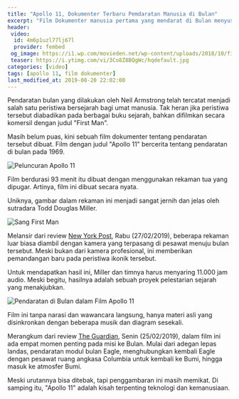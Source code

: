 ```yaml
---
title: "Apollo 11, Dokumenter Terbaru Pemdaratan Manusia di Bulan"
excerpt: "Film Dokumenter manusia pertama yang mendarat di Bulan menyusul kontroversi film First Man"
header:
 video:
  id: 4m6p1uzl77lj67l
  provider: fembed
 og_image: https://i1.wp.com/movieden.net/wp-content/uploads/2018/10/first-man-2.jpg
 teaser: https://i.ytimg.com/vi/3Co8Z8BQgWc/hqdefault.jpg
categories: [video]
tags: [apollo 11, film dokumenter]
last_modified_at: 2019-08-20 22:02:00
---
```

Pendaratan bulan yang dilakukan oleh Neil Armstrong telah tercatat menjadi salah satu peristiwa bersejarah bagi umat manusia. Tak heran jika peristiwa tersebut diabadikan pada berbagai buku sejarah, bahkan difilmkan secara komersil dengan judul "First Man".

Masih belum puas, kini sebuah film dokumenter tentang pendaratan tersebut dibuat. Film dengan judul "Apollo 11" bercerita tentang pendaratan di bulan pada 1969.

![Peluncuran Apollo 11](https://static01.nyt.com/images/2019/03/10/arts/10apollo11-doc1/merlin_151111659_919c24d9-d4b0-4694-97aa-f17a7a0aa25a-jumbo.jpg)

Film berdurasi 93 menit itu dibuat dengan menggunakan rekaman tua yang dipugar. Artinya, film ini dibuat secara nyata.

Uniknya, gambar dalam rekaman ini menjadi sangat jernih dan jelas oleh sutradara Todd Douglas Miller.

![Sang First Man](https://static01.nyt.com/images/2019/03/09/arts/apollo-11-anatomy/apollo-11-anatomy-videoSixteenByNineJumbo1600.jpg)

Melansir dari review [New York Post](https://www.google.com/amp/s/www.nytimes.com/2019/02/27/movies/apollo-11-review.html), Rabu (27/02/2019), beberapa rekaman luar biasa diambil dengan kamera yang terpasang di pesawat menuju bulan tersebut. Meski bukan dari kamera profesional, ini memberikan pemandangan baru pada peristiwa ikonik tersebut.

Untuk mendapatkan hasil ini, Miller dan timnya harus menyaring 11.000 jam audio. Meski begitu, hasilnya adalah sebuah proyek pelestarian sejarah yang menakjubkan.

![Pendaratan di Bulan dalam Film Apollo 11](https://static01.nyt.com/images/2019/03/01/arts/01APOLLO-1/01APOLLO-1-jumbo-v2.jpg)

Film ini tanpa narasi dan wawancara langsung, hanya materi asli yang disinkronkan dengan beberapa musik dan diagram sesekali.

Merangkum dari review [The Guardian](https://www.google.com/amp/s/amp.theguardian.com/film/2019/feb/25/apollo-11-review-eye-opening-documentary-is-a-five-star-triumph), Senin (25/02/2019), dalam film ini ada empat momen penting pada misi ke Bulan. Mulai dari adegan lepas landas, pendaratan modul bulan Eagle, menghubungkan kembali Eagle dengan pesawat ruang angkasa Columbia untuk kembali ke Bumi, hingga masuk ke atmosfer Bumi.

Meski urutannya bisa ditebak, tapi penggambaran ini masih memikat. Di samping itu, "Apollo 11" adalah kisah terpenting teknologi dan kemanusiaan.
